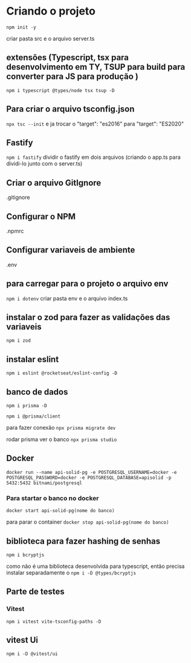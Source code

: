 # Criando o projeto

`npm init -y`

criar pasta src e o arquivo server.ts

## extensões (Typescript, tsx para desenvolvimento em TY, TSUP para build para converter para JS para produção )

`npm i typescript @types/node tsx tsup -D`

## Para criar o arquivo tsconfig.json

`npx tsc --init`
e ja trocar o "target": "es2016" para "target": "ES2020"

## Fastify

`npm i fastify`
dividir o fastify em dois arquivos (criando o app.ts para dividi-lo junto com o server.ts)

## Criar o arquivo GitIgnore

.gitignore

## Configurar o NPM

.npmrc

## Configurar variaveis de ambiente

.env

## para carregar para o projeto o arquivo env

`npm i dotenv`
criar pasta env e o arquivo index.ts

## instalar o zod para fazer as validações das variaveis

`npm i zod`

## instalar eslint

`npm i eslint @rocketseat/eslint-config -D`

## banco de dados

`npm i prisma -D`

`npm i @prisma/client`

para fazer conexão
`npx prisma migrate dev`

rodar prisma ver o banco
`npx prisma studio`

## Docker

`docker run --name api-solid-pg -e POSTGRESQL_USERNAME=docker -e POSTGRESQL_PASSWORD=docker -e POSTGRESQL_DATABASE=apisolid -p 5432:5432 bitnami/postgresql`

### Para startar o banco no docker

`docker start api-solid-pg(nome do banco)`

para parar o container
`docker stop api-solid-pg(nome do banco)`

## biblioteca para fazer hashing de senhas

`npm i bcryptjs`

como não é uma biblioteca desenvolvida para typescript, então precisa instalar separadamente o
`npm i -D @types/bcryptjs`

## Parte de testes

### Vitest

`npm i vitest vite-tsconfig-paths -D`

## vitest Ui

`npm i -D @vitest/ui`
